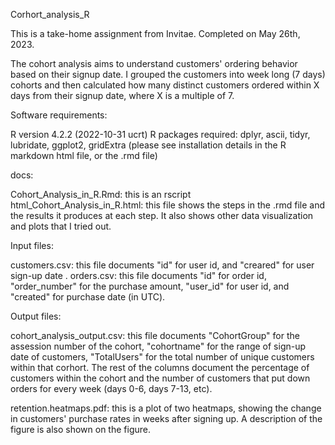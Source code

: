 Corhort_analysis_R

This is a take-home assignment from Invitae. Completed on May 26th, 2023.

The cohort analysis aims to understand customers' ordering behavior based on their signup date. I grouped the customers into week long (7 days) cohorts and then calculated how many distinct customers ordered within X days from their signup date, where X is a multiple of 7.

Software requirements:

R version 4.2.2 (2022-10-31 ucrt) R packages required: dplyr, ascii, tidyr, lubridate, ggplot2, gridExtra (please see installation details in the R markdown html file, or the .rmd file)

docs:

Cohort_Analysis_in_R.Rmd: this is an rscript
html_Cohort_Analysis_in_R.html: this file shows the steps in the .rmd file and the results it produces at each step. It also shows other data visualization and plots that I tried out. 

Input files:

customers.csv: this file documents "id" for user id, and "creared" for user sign-up date . orders.csv: this file documents "id" for order id, "order_number" for the purchase amount, "user_id" for user id, and "created" for purchase date (in UTC).

Output files:

cohort_analysis_output.csv: this file documents "CohortGroup" for the assession number of the cohort, "cohortname" for the range of sign-up date of customers, "TotalUsers" for the total number of unique customers within that corhort. The rest of the columns document the percentage of customers within the cohort and the number of customers that put down orders for every week (days 0-6, days 7-13, etc).

retention.heatmaps.pdf: this is a plot of two heatmaps, showing the change in customers' purchase rates in weeks after signing up. A description of the figure is also shown on the figure.

